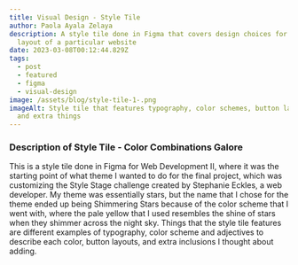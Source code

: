```yaml
---
title: Visual Design - Style Tile
author: Paola Ayala Zelaya
description: A style tile done in Figma that covers design choices for the
  layout of a particular website
date: 2023-03-08T00:12:44.829Z
tags:
  - post
  - featured
  - figma
  - visual-design
image: /assets/blog/style-tile-1-.png
imageAlt: Style tile that features typography, color schemes, button layouts,
  and extra things
---
```

### Description of Style Tile - Color Combinations Galore

T﻿his is a style tile done in Figma for Web Development II, where it was the starting point of what theme I wanted to do for the final project, which was customizing the Style Stage challenge created by Stephanie Eckles, a web developer. My theme was essentially stars, but the name that I chose for the theme ended up being Shimmering Stars because of the color scheme that I went with, where the pale yellow that I used resembles the shine of stars when they shimmer across the night sky. Things that the style tile features are different examples of typography, color scheme and adjectives to describe each color, button layouts, and extra inclusions I thought about adding.